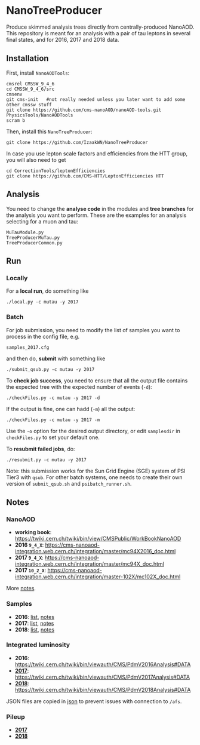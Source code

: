 # NanoTreeProducer
Produce skimmed analysis trees directly from centrally-produced NanoAOD.
This repository is meant for an analysis with a pair of tau leptons in several final states, and for 2016, 2017 and 2018 data.


## Installation

First, install `NanoAODTools`:
```
cmsrel CMSSW_9_4_6
cd CMSSW_9_4_6/src
cmsenv
git cms-init   #not really needed unless you later want to add some other cmssw stuff
git clone https://github.com/cms-nanoAOD/nanoAOD-tools.git PhysicsTools/NanoAODTools
scram b
```

Then, install this `NanoTreeProducer`:
```
git clone https://github.com/IzaakWN/NanoTreeProducer
```

In case you use lepton scale factors and efficiencies from the HTT group, you will also need to get
```
cd CorrectionTools/leptonEfficiencies
git clone https://github.com/CMS-HTT/LeptonEfficiencies HTT
```


## Analysis

You need to change the **analyse code** in the modules and **tree branches** for the analysis you want to perform.
These are the examples for an analysis selecting for a muon and tau:
```
MuTauModule.py
TreeProducerMuTau.py
TreeProducerCommon.py
```


## Run

### Locally
For a **local run**, do something like
```
./local.py -c mutau -y 2017
```


### Batch
For job submission, you need to modify the list of samples you want to process in the config file, e.g.
```
samples_2017.cfg
```
and then do, **submit** with something like
```
./submit_qsub.py -c mutau -y 2017
```
To **check job success**, you need to ensure that all the output file contains the expected tree with the expected number of events (`-d`):
```
./checkFiles.py -c mutau -y 2017 -d
```
If the output is fine, one can hadd (`-m`) all the output:
```
./checkFiles.py -c mutau -y 2017 -m
```
Use the `-o` option for the desired output directory, or edit `samplesdir` in `checkFiles.py` to set your default one.

To **resubmit failed jobs**, do:
```
./resubmit.py -c mutau -y 2017
```
Note: this submission works for the Sun Grid Engine (SGE) system of PSI Tier3 with `qsub`. For other batch systems, one needs to create their own version of `submit_qsub.sh` and `psibatch_runner.sh`.


## Notes

### NanoAOD

* **working book**: https://twiki.cern.ch/twiki/bin/view/CMSPublic/WorkBookNanoAOD
* **2016 `9_4_X`**: https://cms-nanoaod-integration.web.cern.ch/integration/master/mc94X2016_doc.html
* **2017 `9_4_X`**: https://cms-nanoaod-integration.web.cern.ch/integration/master/mc94X_doc.html
* **2017 `10_2_X`**: https://cms-nanoaod-integration.web.cern.ch/integration/master-102X/mc102X_doc.html

More [notes](https://www.evernote.com/l/Ac8PKYGpaJxJArj4eng5ed95_wvpzwSNTgc).

### Samples

* **2016**: [list](https://github.com/IzaakWN/NanoTreeProducer/blob/master/samples_2016.cfg), [notes](https://www.evernote.com/l/Ac9nVeF2tcdJI7R-is1KPT2Ukv7A260zNX0)
* **2017**: [list](https://github.com/IzaakWN/NanoTreeProducer/blob/master/samples_2017.cfg), [notes](https://www.evernote.com/l/Ac8WfL3Mzx1MrKdm1LfIOl-F-j7NeScPKxs)
* **2018**: [list](https://github.com/IzaakWN/NanoTreeProducer/blob/master/samples_2018.cfg), [notes](https://www.evernote.com/l/Ac9yyi7wtg9LaYgxOIz11jFyzLV0ztkemtE)

### Integrated luminosity

* **2016**: https://twiki.cern.ch/twiki/bin/viewauth/CMS/PdmV2016Analysis#DATA
* [**2017**](https://ineuteli.web.cern.ch/ineuteli/lumi/2017/): https://twiki.cern.ch/twiki/bin/viewauth/CMS/PdmV2017Analysis#DATA
* [**2018**](https://ineuteli.web.cern.ch/ineuteli/lumi/2018/): https://twiki.cern.ch/twiki/bin/viewauth/CMS/PdmV2018Analysis#DATA

JSON files are copied in [json](https://github.com/IzaakWN/NanoTreeProducer/tree/master/json) to prevent issues with connection to `/afs`.

### Pileup 

* [**2017**](https://ineuteli.web.cern.ch/ineuteli/pileup/2017/)
* [**2018**](https://ineuteli.web.cern.ch/ineuteli/pileup/2018/)


